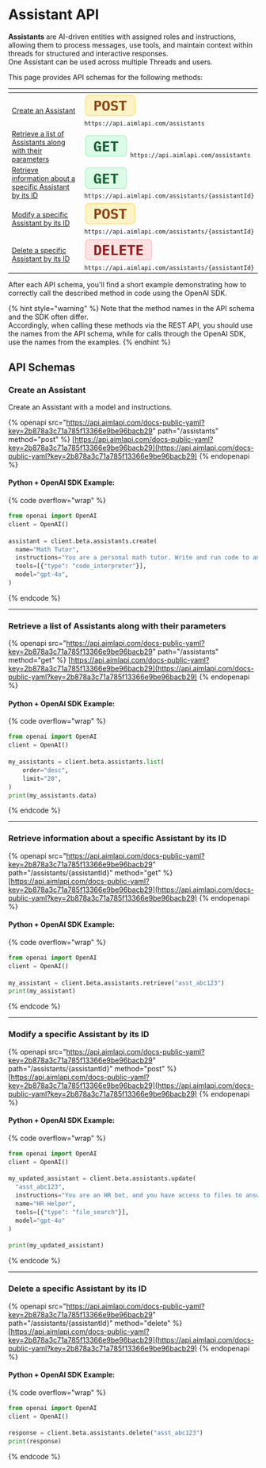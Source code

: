 # Assistant API

**Assistants** are AI-driven entities with assigned roles and instructions, allowing them to process messages, use tools, and maintain context within threads for structured and interactive responses. \
One Assistant can be used across multiple Threads and users.

This page provides API schemas for the following methods:

<table><thead><tr><th width="295.01666259765625"></th><th></th></tr></thead><tbody><tr><td><a href="assistant-api.md#create-an-assistant">Create an Assistant</a></td><td><img src="../../../.gitbook/assets/POST.png" alt="" data-size="line"> <code>https://api.aimlapi.com/assistants</code></td></tr><tr><td><a href="assistant-api.md#retrieve-a-list-of-assistants-along-with-their-parameters">Retrieve a list of Assistants along with their parameters</a></td><td><img src="../../../.gitbook/assets/GET.png" alt="" data-size="line"> <code>https://api.aimlapi.com/assistants</code></td></tr><tr><td><a href="assistant-api.md#retrieve-information-about-a-specific-assistant-by-its-id">Retrieve information about a specific Assistant by its ID</a></td><td><img src="../../../.gitbook/assets/GET.png" alt="" data-size="line"> <code>https://api.aimlapi.com/assistants/{assistantId}</code></td></tr><tr><td><a href="assistant-api.md#modify-a-specific-assistant-by-its-id">Modify a specific Assistant by its ID</a></td><td><img src="../../../.gitbook/assets/POST.png" alt="" data-size="line"> <code>https://api.aimlapi.com/assistants/{assistantId}</code></td></tr><tr><td><a href="assistant-api.md#delete-a-specific-assistant-by-its-id">Delete a specific Assistant by its ID</a></td><td><img src="../../../.gitbook/assets/DELETE.png" alt="" data-size="line"> <code>https://api.aimlapi.com/assistants/{assistantId}</code></td></tr></tbody></table>

After each API schema, you'll find a short example demonstrating how to correctly call the described method in code using the OpenAI SDK.

{% hint style="warning" %}
Note that the method names in the API schema and the SDK often differ.\
Accordingly, when calling these methods via the REST API, you should use the names from the API schema, while for calls through the OpenAI SDK, use the names from the examples.
{% endhint %}

## API Schemas

### Create an Assistant

Create an Assistant with a model and instructions.

{% openapi src="https://api.aimlapi.com/docs-public-yaml?key=2b878a3c71a785f13366e9be96bacb29" path="/assistants" method="post" %}
[https://api.aimlapi.com/docs-public-yaml?key=2b878a3c71a785f13366e9be96bacb29](https://api.aimlapi.com/docs-public-yaml?key=2b878a3c71a785f13366e9be96bacb29)
{% endopenapi %}

#### Python + OpenAI SDK Example:

{% code overflow="wrap" %}
```python
from openai import OpenAI
client = OpenAI()

assistant = client.beta.assistants.create(
  name="Math Tutor",
  instructions="You are a personal math tutor. Write and run code to answer math questions.",
  tools=[{"type": "code_interpreter"}],
  model="gpt-4o",
)
```
{% endcode %}



***

### Retrieve a list of Assistants along with their parameters

{% openapi src="https://api.aimlapi.com/docs-public-yaml?key=2b878a3c71a785f13366e9be96bacb29" path="/assistants" method="get" %}
[https://api.aimlapi.com/docs-public-yaml?key=2b878a3c71a785f13366e9be96bacb29](https://api.aimlapi.com/docs-public-yaml?key=2b878a3c71a785f13366e9be96bacb29)
{% endopenapi %}

#### Python + OpenAI SDK Example:

{% code overflow="wrap" %}
```python
from openai import OpenAI
client = OpenAI()

my_assistants = client.beta.assistants.list(
    order="desc",
    limit="20",
)
print(my_assistants.data)
```
{% endcode %}



***

### Retrieve information about a specific Assistant by its ID

{% openapi src="https://api.aimlapi.com/docs-public-yaml?key=2b878a3c71a785f13366e9be96bacb29" path="/assistants/{assistantId}" method="get" %}
[https://api.aimlapi.com/docs-public-yaml?key=2b878a3c71a785f13366e9be96bacb29](https://api.aimlapi.com/docs-public-yaml?key=2b878a3c71a785f13366e9be96bacb29)
{% endopenapi %}

#### Python + OpenAI SDK Example:

{% code overflow="wrap" %}
```python
from openai import OpenAI
client = OpenAI()

my_assistant = client.beta.assistants.retrieve("asst_abc123")
print(my_assistant)

```
{% endcode %}



***

### Modify a specific Assistant by its ID

{% openapi src="https://api.aimlapi.com/docs-public-yaml?key=2b878a3c71a785f13366e9be96bacb29" path="/assistants/{assistantId}" method="post" %}
[https://api.aimlapi.com/docs-public-yaml?key=2b878a3c71a785f13366e9be96bacb29](https://api.aimlapi.com/docs-public-yaml?key=2b878a3c71a785f13366e9be96bacb29)
{% endopenapi %}

#### Python + OpenAI SDK Example:

{% code overflow="wrap" %}
```python
from openai import OpenAI
client = OpenAI()

my_updated_assistant = client.beta.assistants.update(
  "asst_abc123",
  instructions="You are an HR bot, and you have access to files to answer employee questions about company policies. Always response with info from either of the files.",
  name="HR Helper",
  tools=[{"type": "file_search"}],
  model="gpt-4o"
)

print(my_updated_assistant)
```
{% endcode %}



***

### Delete a specific Assistant by its ID

{% openapi src="https://api.aimlapi.com/docs-public-yaml?key=2b878a3c71a785f13366e9be96bacb29" path="/assistants/{assistantId}" method="delete" %}
[https://api.aimlapi.com/docs-public-yaml?key=2b878a3c71a785f13366e9be96bacb29](https://api.aimlapi.com/docs-public-yaml?key=2b878a3c71a785f13366e9be96bacb29)
{% endopenapi %}

#### Python + OpenAI SDK Example:

{% code overflow="wrap" %}
```python
from openai import OpenAI
client = OpenAI()

response = client.beta.assistants.delete("asst_abc123")
print(response)
```
{% endcode %}
